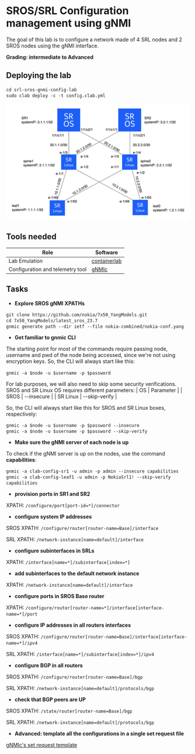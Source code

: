 # SROS/SRL Configuration management using gNMI

The goal of this lab is to configure a network made of 4 SRL nodes and 2 SROS nodes using the gNMI interface.

**Grading: intermediate to Advanced**

## Deploying the lab

```shell
cd srl-sros-gnmi-config-lab
sudo clab deploy -c -t config.clab.yml
```

![topo](./topology.png)

## Tools needed  

| Role | Software |
| --- | --- |
| Lab Emulation | [containerlab](https://containerlab.dev/) |
| Configuration and telemetry tool | [gNMIc](https://gnmic.openconfig.net/) |

## Tasks

* **Explore SROS gNMI XPATHs**

```shell
git clone https://github.com/nokia/7x50_YangModels.git
cd 7x50_YangModels/latest_sros_23.7
gnmic generate path --dir ietf --file nokia-combined/nokia-conf.yang
```

* **Get familiar to gnmic CLI**

The starting point for most of the commands require passing node, username and pwd of the node being accessed, since we're not using encryption keys. So, the CLI will always start like this:

`gnmic -a $node -u $username -p $password`

For lab purposes, we will also need to skip some security verifications. SROS and SR Linux OS requires different parameters:
| OS | Parameter |
| SROS | --insecure |
| SR Linux | --skip-verify |

So, the CLI will always start like this for SROS and SR Linux boxes, respectively:
```
gnmic -a $node -u $username -p $password --insecure
gnmic -a $node -u $username -p $password --skip-verify
```

* **Make sure the gNMI server of each node is up**

To check if the gNMI server is up on the nodes, use the command **capabilities**:
```
gnmic -a clab-config-sr1 -u admin -p admin --insecure capabilities
gnmic -a clab-config-leaf1 -u admin -p NokiaSrl1! --skip-verify capabilities
```

* **provision ports in SR1 and SR2**

XPATH: `/configure/port[port-id=*]/connector`

* **configure system IP addresses**

SROS XPATH: `/configure/router[router-name=Base]/interface`

SRL XPATH:  `/network-instance[name=default]/interface`

* **configure subinterfaces in SRLs**

XPATH: `/interface[name=*]/subinterface[index=*]`

* **add subinterfaces to the default network instance**

XPATH: `/network-instance[name=default]/interface`

* **configure ports in SROS Base router**

XPATH: `/configure/router[router-name=*]/interface[interface-name=*]/port`

* **configure IP addresses in all routers interfaces**

SROS XPATH: `/configure/router[router-name=Base]/interface[interface-name=*]/ipv4`

SRL  XPATH: `/interface[name=*]/subinterface[index=*]/ipv4`

* **configure BGP in all routers**

SROS XPATH: `/configure/router[router-name=Base]/bgp`

SRL  XPATH: `/network-instance[name=default]/protocols/bgp`

* **check that BGP peers are UP**

SROS XPATH: `/state/router[router-name=Base]/bgp`

SRL  XPATH: `/network-instance[name=default]/protocols/bgp`

* **Advanced: template all the configurations in a single set request file**

[gNMIc's set request template](https://gnmic.openconfig.net/cmd/set/#template-format)
